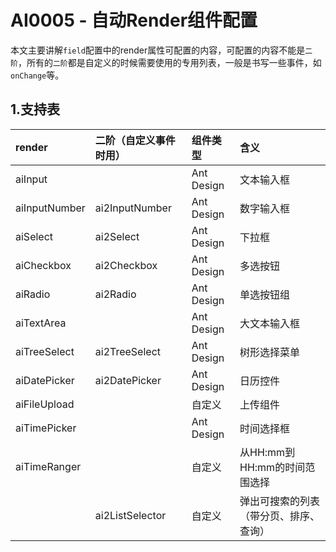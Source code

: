 # AI0005 - 自动Render组件配置

本文主要讲解`field`配置中的render属性可配置的内容，可配置的内容不能是`二阶`，所有的`二阶`都是自定义的时候需要使用的专用列表，一般是书写一些事件，如`onChange`等。

## 1.支持表

| render | 二阶（自定义事件时用） | 组件类型 | 含义 |
| :--- | :--- | :--- | :--- |
| aiInput |  | Ant Design | 文本输入框 |
| aiInputNumber | ai2InputNumber | Ant Design | 数字输入框 |
| aiSelect | ai2Select | Ant Design | 下拉框 |
| aiCheckbox | ai2Checkbox | Ant Design | 多选按钮 |
| aiRadio | ai2Radio | Ant Design | 单选按钮组 |
| aiTextArea |  | Ant Design | 大文本输入框 |
| aiTreeSelect | ai2TreeSelect | Ant Design | 树形选择菜单 |
| aiDatePicker | ai2DatePicker | Ant Design | 日历控件 |
| aiFileUpload |  | 自定义 | 上传组件 |
| aiTimePicker |  | Ant Design | 时间选择框 |
| aiTimeRanger |  | 自定义 | 从HH:mm到HH:mm的时间范围选择 |
|  | ai2ListSelector | 自定义 | 弹出可搜索的列表（带分页、排序、查询） |



